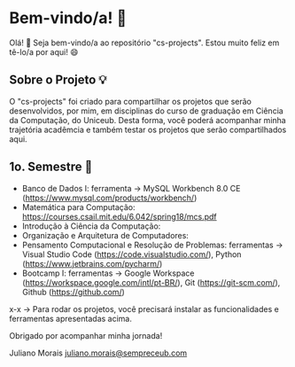# Bem-vindo/a! 🎉
Olá! 👋 Seja bem-vindo/a ao repositório "cs-projects". Estou muito feliz em tê-lo/a por aqui! 😄

## Sobre o Projeto 💡
O "cs-projects" foi criado para compartilhar os projetos que serão desenvolvidos, por mim, em disciplinas do curso de graduação em Ciência da Computação, do Uniceub. 
Desta forma, você poderá acompanhar minha trajetória acadêmcia e também testar os projetos que serão compartilhados aqui.

## 1o. Semestre 🚀
- Banco de Dados I: ferramenta -> MySQL Workbench 8.0 CE (https://www.mysql.com/products/workbench/)
- Matemática para Computação: https://courses.csail.mit.edu/6.042/spring18/mcs.pdf
- Introdução à Ciência da Computação: 
- Organização e Arquitetura de Computadores:
- Pensamento Computacional e Resolução de Problemas: ferramentas -> Visual Studio Code (https://code.visualstudio.com/), Python (https://www.jetbrains.com/pycharm/)
- Bootcamp I: ferramentas -> Google Workspace (https://workspace.google.com/intl/pt-BR/), Git (https://git-scm.com/), Github (https://github.com/)

x-x -> Para rodar os projetos, você precisará instalar as funcionalidades e ferramentas apresentadas acima.

Obrigado por acompanhar minha jornada!

Juliano Morais 
juliano.morais@sempreceub.com
